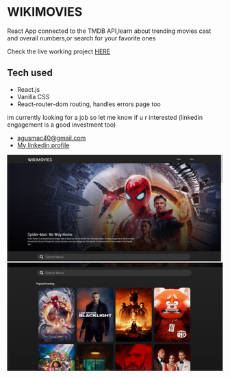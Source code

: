 # WIKIMOVIES

React App connected to the TMDB API,learn about trending movies cast and overall numbers,or search for your favorite ones

Check the live working project [HERE](https://angry-bell-97dbb4.netlify.app/)

## Tech used

* React.js
* Vanilla CSS
* React-router-dom routing, handles errors page too

im currently looking for a job so let me know if u r interested (linkedin engagement is a good investment too)

* agusmac40@gmail.com
* [My linkedin profile](https://www.linkedin.com/in/agustin-mac-rae-3348ab216/)


![alt](https://raw.githubusercontent.com/Agusmac/WIKIMOVIES/main/expImg/exampleImage.png)
![alt](https://raw.githubusercontent.com/Agusmac/WIKIMOVIES/main/expImg/exampleImage2.png)





